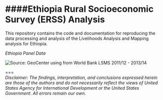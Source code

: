 ####Ethiopia Rural Socioeconomic Survey (ERSS) Analysis  
========

This repository contains the code and documentation for reproducing the data processing and analysis of the Livelihoods Analysis and Mapping analysis for Ethiopia.
  
*Ethiopia Panel Data*
<p><img src="https://cloud.githubusercontent.com/assets/5873344/8703952/04272b18-2aee-11e5-990d-c56375b5729f.PNG" alt="Source: GeoCenter using from World Bank LSMS 2011/12 - 2013/14" align="middle"></p>


===  
*Disclaimer: The findings, interpretation, and conclusions expressed herein are those of the authors and do not necessarily reflect the views of United States Agency for International Development or the United States Government. All errors remain our own.*  
